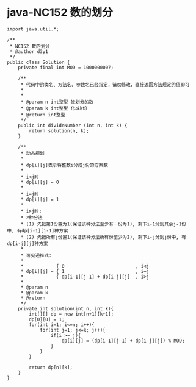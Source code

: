 # java-NC152 数的划分


    import java.util.*;
    
    /**
     * NC152 数的划分
     * @author d3y1
     */
    public class Solution {
        private final int MOD = 1000000007;
    
        /**
         * 代码中的类名、方法名、参数名已经指定，请勿修改，直接返回方法规定的值即可
         *
         *
         * @param n int整型 被划分的数
         * @param k int整型 化成k份
         * @return int整型
         */
        public int divideNumber (int n, int k) {
            return solution(n, k);
        }
    
        /**
         * 动态规划
         *
         * dp[i][j]表示将整数i分成j份的方案数
         * 
         * i<j时
         * dp[i][j] = 0
         *
         * i=j时
         * dp[i][j] = 1
         * 
         * i>j时:
         * 2种分法
         * (1) 先把第1份置为1(保证该种分法至少有一份为1), 剩下i-1分到其余j-1份中, 有dp[i-1][j-1]种方案
         * (2) 先把所有j份置1(保证该种分法所有份至少为2), 剩下i-j分到j份中, 有dp[i-j][j]种方案
         *
         * 可见递推式:
         * 
         *            { 0                          , i<j
         * dp[i][j] = { 1                          , i=j
         *            { dp[i-1][j-1] + dp[i-j][j]  , i>j
         * 
         * @param n
         * @param k
         * @return
         */
        private int solution(int n, int k){
            int[][] dp = new int[n+1][k+1];
            dp[0][0] = 1;
            for(int i=1; i<=n; i++){
                for(int j=1; j<=k; j++){
                    if(i >= j){
                        dp[i][j] = (dp[i-1][j-1] + dp[i-j][j]) % MOD;
                    }
                }
            }
    
            return dp[n][k];
        }
    }

  

